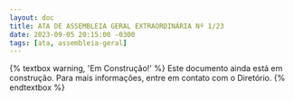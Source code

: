```yaml
---
layout: doc
title: ATA DE ASSEMBLEIA GERAL EXTRAORDINÁRIA Nº 1/23
date: 2023-09-05 20:15:00 -0300
tags: [ata, assembleia-geral]
---
```


{% textbox warning, 'Em Construção!' %}
  Este documento ainda está em construção. Para mais informações, entre em contato com o Diretório.
{% endtextbox %}
